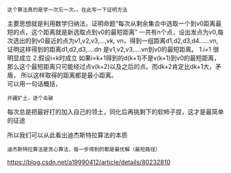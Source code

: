 ```
这个算法真的是学一次忘一次。。在此写一下证明方法
```

主要思想就是利用数学归纳法，证明命题“每次从剩余集合中选取一个到v0距离最短的点，这个距离就是新选取点到v0的最短距离”
一共有n个点，设出发点为v0,每次选出的到v0最近的点为v1,v2,v3,...,vk, vn，得到一组距离d1,d2,d3,d4......vn,证明这样得到的距离d1,d2,d3,....dn
是v1,v2,v3,....vn到v0的最短距离。
1.i=1
很明显成立
2.假设i=k时成立
如果i=k+1得到的d(k+1)不是v(k+1)到v0的最短距离，那么这个最短距离只可能经过点v(k+2)以及之后的点。而dk+2肯定比dk+1大，矛盾，
所以这样取得的距离都是最小距离。
<br>
可以用一句话概括，
```
开疆扩土，逐个击破
```
每次总是把最好打的加入自己的领土，同化后再挑剩下的软柿子捏，这才是最简单的征途

所以我们可以从此看出迪杰斯特拉算法的本质
```
迪杰斯特拉算法是贪心算法，每一步得到的都是最优解（最短路径）
```
https://blog.csdn.net/a19990412/article/details/80232810
